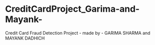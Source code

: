 # CreditCardProject_Garima-and-Mayank-
Credit Card Fraud Detection Project - made by - GARIMA SHARMA and MAYANK DADHICH 
